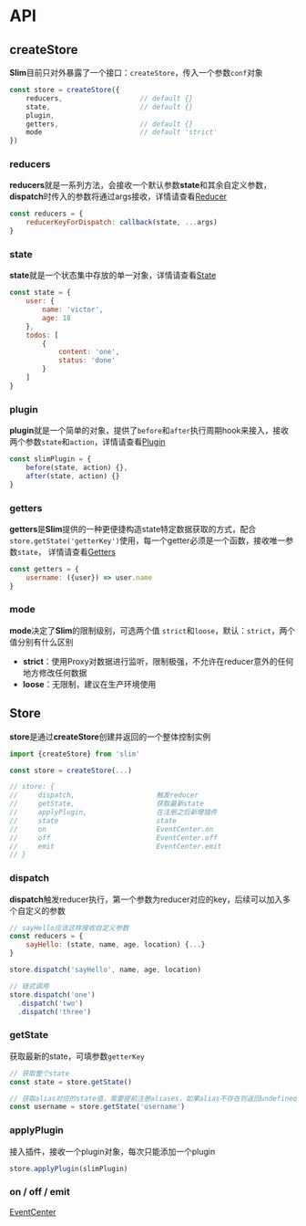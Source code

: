 # API

## createStore
**Slim**目前只对外暴露了一个接口：`createStore`，传入一个参数`conf`对象

```javascript
const store = createStore({
    reducers,                   // default {}
    state,                      // default {}
    plugin,
    getters,                    // default {}
    mode                        // default 'strict'
})
```

### reducers
**reducers**就是一系列方法，会接收一个默认参数**state**和其余自定义参数，**dispatch**时传入的参数将通过args接收，详情请查看[Reducer](/zh/reducer.html)

```javascript
const reducers = {
    reducerKeyForDispatch: callback(state, ...args) 
}
```

### state
**state**就是一个状态集中存放的单一对象，详情请查看[State](/zh/state.html)

```javascript
const state = {
    user: {
        name: 'victor',
        age: 18
    },
    todos: [
        {
            content: 'one',
            status: 'done'
        }
    ]
}
```

### plugin
**plugin**就是一个简单的对象，提供了`before`和`after`执行周期hook来接入，接收两个参数`state`和`action`，详情请查看[Plugin](/zh/plugin.html)

```javascript
const slimPlugin = {
    before(state, action) {},
    after(state, action) {}
}
```

### getters
**getters**是**Slim**提供的一种更便捷构造state特定数据获取的方式，配合`store.getState('getterKey')`使用，每一个getter必须是一个函数，接收唯一参数`state`，
详情请查看[Getters](/zh/state.html#getters)

```javascript
const getters = {
    username: ({user}) => user.name 
}
```

### mode
**mode**决定了**Slim**的限制级别，可选两个值 `strict`和`loose`，默认：`strict`，两个值分别有什么区别

* **strict**：使用Proxy对数据进行监听，限制极强，不允许在reducer意外的任何地方修改任何数据
* **loose**：无限制，建议在生产环境使用

## Store
**store**是通过**createStore**创建并返回的一个整体控制实例

```javascript
import {createStore} from 'slim'

const store = createStore(...)

// store: {
//     dispatch,                    触发reducer
//     getState,                    获取最新state
//     applyPlugin,                 在注册之后新增插件
//     state                        state
//     on                           EventCenter.on
//     off                          EventCenter.off
//     emit                         EventCenter.emit
// }
```

### dispatch
**dispatch**触发reducer执行，第一个参数为reducer对应的key，后续可以加入多个自定义的参数

```javascript
// sayHello应该这样接收自定义参数
const reducers = {
    sayHello: (state, name, age, location) {...}
}

store.dispatch('sayHello', name, age, location)

// 链式调用
store.dispatch('one')
  .dispatch('two')
  .dispatch('three')
```

### getState
获取最新的state，可填参数`getterKey`

```javascript
// 获取整个state
const state = store.getState()                  

// 获取alias对应的state值，需要提前注册aliases，如果alias不存在则返回undefined
const username = store.getState('username')     
```

### applyPlugin
接入插件，接收一个plugin对象，每次只能添加一个plugin

```javascript
store.applyPlugin(slimPlugin)
```

### on / off / emit
[EventCenter](/zh/event.html)
